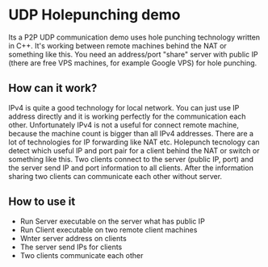 UDP Holepunching demo
===================
Its a P2P UDP communication demo uses hole punching technology written in C++. It's working between remote machines behind the NAT or something like this. You need an address/port "share" server with public IP (there are free VPS machines, for example Google VPS) for hole punching.


How can it work?
--------------
IPv4 is quite a good technology for local network. You can just use IP address directly and it is working perfectly for the communication each other. Unfortunately IPv4 is not a useful for connect remote machine, because the machine count is bigger than all IPv4 addresses. There are a lot of technologies for IP forwarding like NAT etc. Holepunch tecnology can detect which useful IP and port pair for a client behind the NAT or switch or something like this. Two clients connect to the server (public IP, port) and the server send IP and port information to all clients. After the information sharing two clients can communicate each other without server. 

How to use it
-------------
<ul>
<li>Run Server executable on the server what has public IP</li>
<li>Run Client executable on two remote client machines</li>
<li>Wnter server address on clients</li>
<li>The server send IPs for clients</li>
<li>Two clients communicate each other</li>
</ul>
